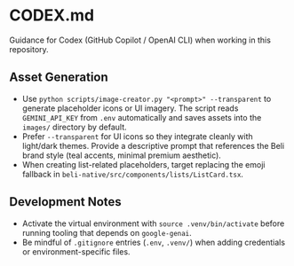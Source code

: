 # CODEX.md

Guidance for Codex (GitHub Copilot / OpenAI CLI) when working in this repository.

## Asset Generation
- Use `python scripts/image-creator.py "<prompt>" --transparent` to generate placeholder icons or UI imagery. The script reads `GEMINI_API_KEY` from `.env` automatically and saves assets into the `images/` directory by default.
- Prefer `--transparent` for UI icons so they integrate cleanly with light/dark themes. Provide a descriptive prompt that references the Beli brand style (teal accents, minimal premium aesthetic).
- When creating list-related placeholders, target replacing the emoji fallback in `beli-native/src/components/lists/ListCard.tsx`.

## Development Notes
- Activate the virtual environment with `source .venv/bin/activate` before running tooling that depends on `google-genai`.
- Be mindful of `.gitignore` entries (`.env`, `.venv/`) when adding credentials or environment-specific files.
